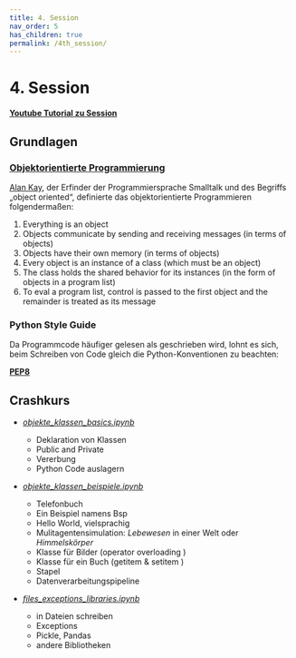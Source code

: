 ```yaml
---
title: 4. Session
nav_order: 5
has_children: true
permalink: /4th_session/
---
```


# 4. Session

**[Youtube Tutorial zu Session](https://youtu.be/1CKz3RLEmc8)**

## Grundlagen

### **[Objektorientierte Programmierung](https://de.wikipedia.org/wiki/Objektorientierte_Programmierung)**

[Alan Kay](https://de.wikipedia.org/wiki/Alan_Kay), der Erfinder der Programmiersprache Smalltalk und des Begriffs „object oriented“, definierte das objektorientierte Programmieren folgendermaßen:

1. Everything is an object
2. Objects communicate by sending and receiving messages (in terms of objects)
3. Objects have their own memory (in terms of objects)
4. Every object is an instance of a class (which must be an object)
5. The class holds the shared behavior for its instances (in the form of objects in a program list)
6. To eval a program list, control is passed to the first object and the remainder is treated as its message

### Python Style Guide

Da Programmcode häufiger gelesen als geschrieben wird, lohnt es sich, beim Schreiben von Code gleich die Python-Konventionen zu beachten:

**[PEP8](https://www.python.org/dev/peps/pep-0008/)**

## Crashkurs

* *[objekte_klassen_basics.ipynb](./crashkurs/objekte_klassen_basics.ipynb)*
  * Deklaration von Klassen
  * Public and Private
  * Vererbung
  * Python Code auslagern

* *[objekte_klassen_beispiele.ipynb](./crashkurs/objekte_klassen_beispiele.ipynb)*
  * Telefonbuch
  * Ein Beispiel namens Bsp
  * Hello World, vielsprachig
  * Mulitagentensimulation: *Lebewesen* in einer Welt oder *Himmelskörper*
  * Klasse für Bilder (operator overloading )
  * Klasse für ein Buch (getitem & setitem )
  * Stapel
  * Datenverarbeitungspipeline 
  
* *[files_exceptions_libraries.ipynb](./crashkurs/files_exceptions_libraries.ipynb)*
  * in Dateien schreiben
  * Exceptions
  * Pickle, Pandas
  * andere Bibliotheken

